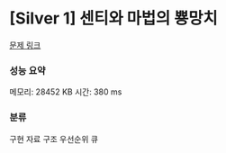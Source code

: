 
# [Silver 1] 센티와 마법의 뿅망치

[문제 링크](https://www.acmicpc.net/problem/19638)
### 성능 요약

<p>메모리: 28452 KB 시간: 380 ms</p>

### 분류
구현
자료 구조
우선순위 큐



